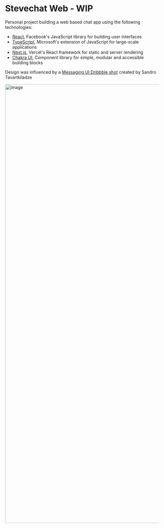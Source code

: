 # Stevechat Web - WIP

Personal project building a web based chat app using the following technologies:

- [React](https://reactjs.org/), Facebook's JavaScript library for building user interfaces
- [TypeScript](https://www.typescriptlang.org/), Microsoft's extension of JavaScript for large-scale applications
- [Next.js](https://nextjs.org/), Vercel's React framework for static and server rendering
- [Chakra UI](https://chakra-ui.com/), Component library for simple, modular and accessible building blocks

Design was influenced by a [Messaging UI Dribbble shot](https://dribbble.com/shots/15568094-Messaging-Dark-Light-Theme-Exploration) created by Sandro Tavartkiladze

<img width="1438" alt="image" src="https://user-images.githubusercontent.com/43723450/171687627-a42cf554-493f-4ea0-85e3-d522ebc8166c.png">
